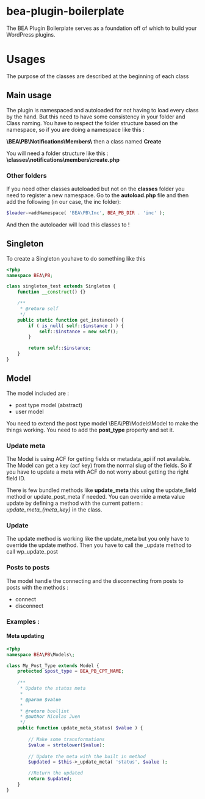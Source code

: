 bea-plugin-boilerplate
======================

The BEA Plugin Boilerplate serves as a foundation off of which to build your WordPress plugins.

# Usages
 The purpose of the classes are described at the beginning of each class
 
## Main usage
The plugin is namespaced and autoloaded for not having to load every class by the hand. But this need to have some consistency in your folder and Class naming.
You have to respect the folder structure based on the namespace, so if you are doing a namespace like this :

__\\BEA\\PB\\Notifications\\Members\\__ then a class named __Create__

You will need a folder structure like this :
__\\classes\\notifications\\members\\create.php__

### Other folders
If you need other classes autoloaded but not on the __classes__ folder you need to register a new namespace.
Go to the __autoload.php__ file and then add the following (in our case, the inc folder):
```php
$loader->addNamespace( 'BEA\PB\Inc', BEA_PB_DIR . 'inc' );
```

And then the autoloader will load this classes to !
 
## Singleton

To create a Singleton youhave to do something like this 
```php
<?php
namespace BEA\PB;

class singleton_test extends Singleton {
	function __construct() {}

	/**
	 * @return self
	 */
	public static function get_instance() {
		if ( is_null( self::$instance ) ) {
			self::$instance = new self();
		}

		return self::$instance;
	}
}
```

## Model
The model included are :
- post type model (abstract)
- user model

You need to extend the post type model \BEA\PB\Models\Model to make the things working.
You need to add the __post_type__  property and set it.

### Update meta

The Model is using ACF for getting fields or metadata_api if not available. The Model can get a key (acf key) from the normal slug of the fields. So if you have to update a meta with ACF do not worry about getting the right field ID.

There is few bundled methods like __update_meta__ this using the update_field method or update_post_meta if needed.
You can override a meta value update by defining a method with the current pattern : _update_meta\_{meta_key}_ in the class.

### Update
The update method is working like the update_meta but you only have to override the update method.
Then you have to call the \_update method to call wp_update_post

### Posts to posts
The model handle the connecting and the disconnecting from posts to posts with the methods :
 * connect
 * disconnect


### Examples : 

#### Meta updating
```php
<?php
namespace BEA\PB\Models\;

class My_Post_Type extends Model {
	protected $post_type = BEA_PB_CPT_NAME;
	
	/**
	 * Update the status meta
	 *
	 * @param $value
	 *
	 * @return bool|int
	 * @author Nicolas Juen
	 */
	public function update_meta_status( $value ) {
		
		// Make some transformations
		$value = strtolower($value):
		
		// Update the meta with the built in method
		$updated = $this->_update_meta( 'status', $value );

		//Return the updated
		return $updated;
	}
}
```